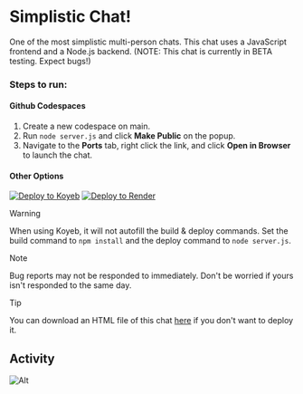 # Simplistic Chat!


[](https://github.com/user-attachments/assets/3d3e315c-b143-4ee9-bc5b-ae2ad9840818)


One of the most simplistic multi-person chats. This chat uses a JavaScript frontend and a Node.js backend. (NOTE: This chat is currently in BETA testing. Expect bugs!)
### Steps to run:
#### Github Codespaces
1. Create a new codespace on main.
2. Run `node server.js` and click **Make Public** on the popup.
3. Navigate to the **Ports** tab, right click the link, and click **Open in Browser** to launch the chat.

#### Other Options
<a target="_blank" href="https://app.koyeb.com/deploy?type=git&repository=github.com/BlacketGodAlt/Simplistic-Chat"><img alt="Deploy to Koyeb" src="https://binbashbanana.github.io/deploy-buttons/buttons/remade/koyeb.svg"></a>
<a href="https://render.com/deploy?repo=https://github.com/render-examples/mattermost">
<img src="https://render.com/images/deploy-to-render-button.svg" alt="Deploy to Render" />
</a>
> [!WARNING]
> When using Koyeb, it will not autofill the build & deploy commands. Set the build command to `npm install` and the deploy command to `node server.js`.

> [!NOTE]
> Bug reports may not be responded to immediately. Don't be worried if yours isn't responded to the same day.

> [!TIP]
> You can download an HTML file of this chat [here](https://github.com/BlacketGodAlt/Simplistic-Chat-HTML-File) if you don't want to deploy it.
## Activity
![Alt](https://repobeats.axiom.co/api/embed/41c0413bd90bc87e22cbf51fa385afe6257a0c3f.svg "Repobeats analytics image")
